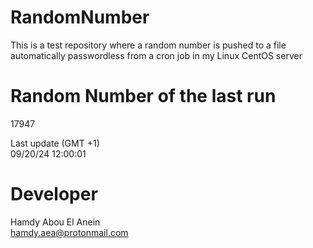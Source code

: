 # RandomNumber    
This is a test repository where a random number is pushed to a file automatically passwordless from a cron job in my Linux CentOS server    
# Random Number of the last run   
17947
      
Last update (GMT +1)    
09/20/24 12:00:01
# Developer    
Hamdy Abou El Anein   
hamdy.aea@protonmail.com
